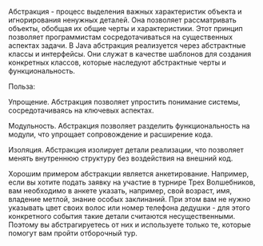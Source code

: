Абстракция - процесс выделения важных характеристик объекта и игнорирования ненужных деталей. Она позволяет рассматривать объекты, обобщая их общие черты и характеристики. Этот принцип позволяет программистам сосредотачиваться на существенных аспектах задачи. В Java абстракция реализуется через абстрактные классы и интерфейсы. Они служат в качестве шаблонов для создания конкретных классов, которые наследуют абстрактные черты и функциональность.

Польза:

Упрощение. Абстракция позволяет упростить понимание системы, сосредотачиваясь на ключевых аспектах.

Модульность. Абстракция позволяет разделить функциональность на модули, что упрощает сопровождение и расширение кода.

Изоляция. Абстракция изолирует детали реализации, что позволяет менять внутреннюю структуру без воздействия на внешний код.

Хорошим примером абстракции является анкетирование. Например, если вы хотите подать заявку на участие в турнире Трех Волшебников, вам необходимо в анкете указать, например, свой возраст, имя, владение метлой, знание особых заклинаний. При этом вам не нужно указывать цвет своих волос или номер телефона дедушки - для этого конкретного события такие детали считаются несущественными. Поэтому вы абстрагируетесь от них и используете только те, которые помогут вам пройти отборочный тур.